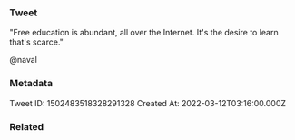 ### Tweet
"Free education is abundant, all over the Internet. It's the desire to learn that's scarce."

@naval

### Metadata
Tweet ID: 1502483518328291328
Created At: 2022-03-12T03:16:00.000Z

### Related

